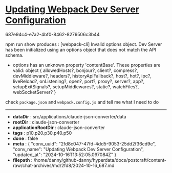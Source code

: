 # [Updating Webpack Dev Server Configuration](https://claude.ai/chat/2fd8c047-47fd-4dd5-9053-25dd2f36cd9e)

687e94c4-e7a2-4bf0-8462-8279506c3b44

npm run show 
produces :
[webpack-cli] Invalid options object. Dev Server has been initialized using an options object that does not match the API schema.
 - options has an unknown property 'contentBase'. These properties are valid:
   object { allowedHosts?, bonjour?, client?, compress?, devMiddleware?, headers?, historyApiFallback?, host?, hot?, ipc?, liveReload?, onListening?, open?, port?, proxy?, server?, app?, setupExitSignals?, setupMiddlewares?, static?, watchFiles?, webSocketServer? }

check `package.json` and `webpack.config.js` and tell me what I need to do

---

* **dataDir** : src/applications/claude-json-converter/data
* **rootDir** : claude-json-converter
* **applicationRootDir** : claude-json-converter
* **tags** : p10.p20.p30.p40.p50
* **done** : false
* **meta** : {
  "conv_uuid": "2fd8c047-47fd-4dd5-9053-25dd2f36cd9e",
  "conv_name": "Updating Webpack Dev Server Configuration",
  "updated_at": "2024-10-16T13:52:05.097084Z"
}
* **filepath** : /home/danny/github-danny/hyperdata/docs/postcraft/content-raw/chat-archives/md/2fd8/2024-10-16_687.md